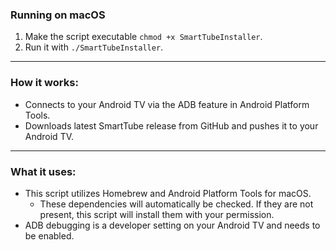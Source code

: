 ### Running on macOS

1. Make the script executable `chmod +x SmartTubeInstaller`.
2. Run it with `./SmartTubeInstaller`.

<hr>

### How it works:

- Connects to your Android TV via the ADB feature in Android Platform Tools.
- Downloads latest SmartTube release from GitHub and pushes it to your Android TV.

<hr>

### What it uses:

- This script utilizes Homebrew and Android Platform Tools for macOS.
  - These dependencies will automatically be checked. If they are not present, this script will
    install them with your permission.
- ADB debugging is a developer setting on your Android TV and needs to be enabled.
